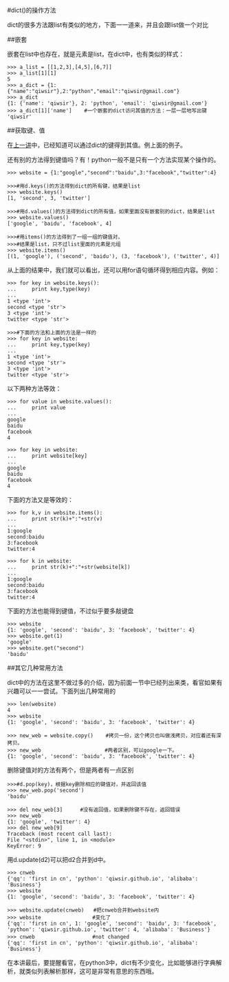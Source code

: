#dict()的操作方法

dict的很多方法跟list有类似的地方，下面一一道来，并且会跟list做一个对比

##嵌套

嵌套在list中也存在，就是元素是list，在dict中，也有类似的样式：

    >>> a_list = [[1,2,3],[4,5],[6,7]]
    >>> a_list[1][1]
    5
    >>> a_dict = {1:{"name":"qiwsir"},2:"python","email":"qiwsir@gmail.com"}
    >>> a_dict
    {1: {'name': 'qiwsir'}, 2: 'python', 'email': 'qiwsir@gmail.com'}
    >>> a_dict[1]['name']    #一个嵌套的dict访问其值的方法：一层一层地写出键
    'qiwsir'

##获取键、值

在[上一讲](./120.md)中，已经知道可以通过dict的键得到其值。例上面的例子。

还有别的方法得到键值吗？有！python一般不是只有一个方法实现某个操作的。

    >>> website = {1:"google","second":"baidu",3:"facebook","twitter":4}
    
    >>>#用d.keys()的方法得到dict的所有键，结果是list
    >>> website.keys()
    [1, 'second', 3, 'twitter']

    >>>#用d.values()的方法得到dict的所有值，如果里面没有嵌套别的dict，结果是list
    >>> website.values()
    ['google', 'baidu', 'facebook', 4]

    >>>#用items()的方法得到了一组一组的键值对，
    >>>#结果是list，只不过list里面的元素是元组
    >>> website.items()
    [(1, 'google'), ('second', 'baidu'), (3, 'facebook'), ('twitter', 4)]
    
从上面的结果中，我们就可以看出，还可以用for语句循环得到相应内容。例如：

    >>> for key in website.keys():
    ...     print key,type(key)
    ... 
    1 <type 'int'>
    second <type 'str'>
    3 <type 'int'>
    twitter <type 'str'>
    
    >>>#下面的方法和上面的方法是一样的
    >>> for key in website:
    ...     print key,type(key)
    ... 
    1 <type 'int'>
    second <type 'str'>
    3 <type 'int'>
    twitter <type 'str'>

以下两种方法等效：

    >>> for value in website.values():
    ...     print value
    ... 
    google
    baidu
    facebook
    4

    >>> for key in website:
    ...     print website[key]
    ... 
    google
    baidu
    facebook
    4

下面的方法又是等效的：

    >>> for k,v in website.items():
    ...     print str(k)+":"+str(v)
    ... 
    1:google
    second:baidu
    3:facebook
    twitter:4
    
    >>> for k in website:
    ...     print str(k)+":"+str(website[k])
    ... 
    1:google
    second:baidu
    3:facebook
    twitter:4

下面的方法也能得到键值，不过似乎要多敲键盘

    >>> website
    {1: 'google', 'second': 'baidu', 3: 'facebook', 'twitter': 4}
    >>> website.get(1)     
    'google'
    >>> website.get("second")
    'baidu'

##其它几种常用方法

dict中的方法在这里不做过多的介绍，因为前面一节中已经列出来类，看官如果有兴趣可以一一尝试。下面列出几种常用的

    >>> len(website)
    4
    >>> website
    {1: 'google', 'second': 'baidu', 3: 'facebook', 'twitter': 4}
    
    >>> new_web = website.copy()    #拷贝一份，这个拷贝也叫做浅拷贝，对应着还有深拷贝。
    >>> new_web　                   #两者区别，可以google一下。
    {1: 'google', 'second': 'baidu', 3: 'facebook', 'twitter': 4}

删除键值对的方法有两个，但是两者有一点区别

    >>>#d.pop(key)，根据key删除相应的键值对，并返回该值
    >>> new_web.pop('second')
    'baidu'

    >>> del new_web[3]　    #没有返回值，如果删除键不存在，返回错误
    >>> new_web
    {1: 'google', 'twitter': 4}
    >>> del new_web[9]
    Traceback (most recent call last):
    File "<stdin>", line 1, in <module>
    KeyError: 9

用d.update(d2)可以把d2合并到d中。

    >>> cnweb
    {'qq': 'first in cn', 'python': 'qiwsir.github.io', 'alibaba': 'Business'}
    >>> website
    {1: 'google', 'second': 'baidu', 3: 'facebook', 'twitter': 4}
    
    >>> website.update(cnweb)   #把cnweb合并到website内
    >>> website　               #变化了
    {'qq': 'first in cn', 1: 'google', 'second': 'baidu', 3: 'facebook', 'python': 'qiwsir.github.io', 'twitter': 4, 'alibaba': 'Business'}
    >>> cnweb　                 #not changed
    {'qq': 'first in cn', 'python': 'qiwsir.github.io', 'alibaba': 'Business'}

在本讲最后，要提醒看官，在python3中，dict有不少变化，比如能够进行字典解析，就类似列表解析那样，这可是非常有意思的东西哦。
